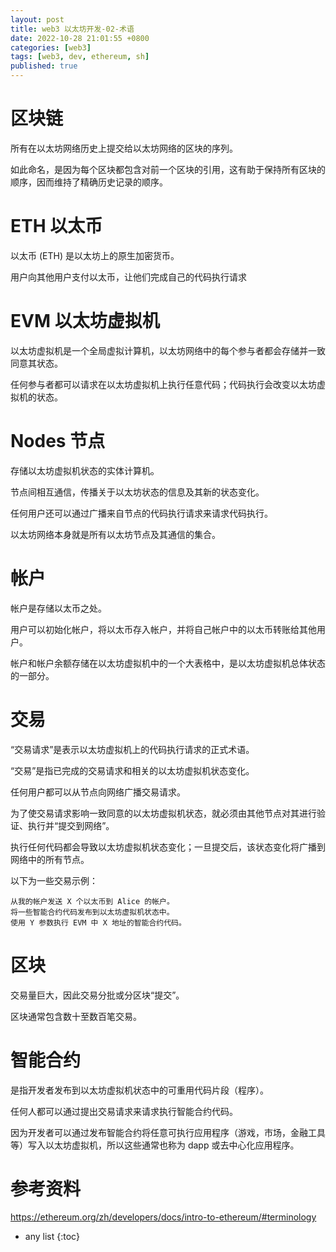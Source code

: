 ```yaml
---
layout: post
title: web3 以太坊开发-02-术语
date: 2022-10-28 21:01:55 +0800
categories: [web3]
tags: [web3, dev, ethereum, sh]
published: true
---
```



# 区块链

所有在以太坊网络历史上提交给以太坊网络的区块的序列。 

如此命名，是因为每个区块都包含对前一个区块的引用，这有助于保持所有区块的顺序，因而维持了精确历史记录的顺序。

# ETH 以太币

以太币 (ETH) 是以太坊上的原生加密货币。 

用户向其他用户支付以太币，让他们完成自己的代码执行请求

# EVM 以太坊虚拟机

以太坊虚拟机是一个全局虚拟计算机，以太坊网络中的每个参与者都会存储并一致同意其状态。 

任何参与者都可以请求在以太坊虚拟机上执行任意代码；代码执行会改变以太坊虚拟机的状态。

# Nodes 节点

存储以太坊虚拟机状态的实体计算机。 

节点间相互通信，传播关于以太坊状态的信息及其新的状态变化。 

任何用户还可以通过广播来自节点的代码执行请求来请求代码执行。 

以太坊网络本身就是所有以太坊节点及其通信的集合。

# 帐户

帐户是存储以太币之处。 

用户可以初始化帐户，将以太币存入帐户，并将自己帐户中的以太币转账给其他用户。 

帐户和帐户余额存储在以太坊虚拟机中的一个大表格中，是以太坊虚拟机总体状态的一部分。

# 交易

“交易请求”是表示以太坊虚拟机上的代码执行请求的正式术语。

“交易”是指已完成的交易请求和相关的以太坊虚拟机状态变化。 

任何用户都可以从节点向网络广播交易请求。 

为了使交易请求影响一致同意的以太坊虚拟机状态，就必须由其他节点对其进行验证、执行并“提交到网络”。 

执行任何代码都会导致以太坊虚拟机状态变化；一旦提交后，该状态变化将广播到网络中的所有节点。 

以下为一些交易示例：

```
从我的帐户发送 X 个以太币到 Alice 的帐户。
将一些智能合约代码发布到以太坊虚拟机状态中。
使用 Y 参数执行 EVM 中 X 地址的智能合约代码。
```

# 区块

交易量巨大，因此交易分批或分区块“提交”。 

区块通常包含数十至数百笔交易。

# 智能合约

是指开发者发布到以太坊虚拟机状态中的可重用代码片段（程序）。 

任何人都可以通过提出交易请求来请求执行智能合约代码。 

因为开发者可以通过发布智能合约将任意可执行应用程序（游戏，市场，金融工具等）写入以太坊虚拟机，所以这些通常也称为 dapp 或去中心化应用程序。


# 参考资料

https://ethereum.org/zh/developers/docs/intro-to-ethereum/#terminology


* any list
{:toc}